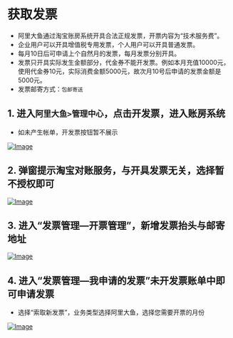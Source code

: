 # 获取发票

- 阿里大鱼通过淘宝账房系统开具合法正规发票，开票内容为“技术服务费”。
- 企业用户可以开具增值税专用发票，个人用户可以开具普通发票。
- 每月10日后可申请上个自然月的发票，每月发票分别开具。
- 发票只开具实际发生金额部分，代金券不能开发票。例如本月充值10000元，使用代金券10元，实际消费金额5000元，故次月10号后申请的发票金额是5000元。
- 发票邮寄方式：`包邮寄送`

## 1. 进入`阿里大鱼>管理中心`，点击开发票，进入账房系统
- 如未产生帐单，开发票按钮暂不展示

[![Image](http://img.alicdn.com/tps/TB1FHFnKFXXXXbsXVXXXXXXXXXX-1436-721.png)](http://img.alicdn.com/tps/TB1FHFnKFXXXXbsXVXXXXXXXXXX-1436-721.png)

## 2. 弹窗提示淘宝对账服务，与开具发票无关，选择暂不授权即可

[![Image](http://img.alicdn.com/tps/TB1v2a_JVXXXXawXFXXXXXXXXXX-1440-519.png)](http://img.alicdn.com/tps/TB1v2a_JVXXXXawXFXXXXXXXXXX-1440-519.png)

## 3. 进入“发票管理—开票管理”，新增发票抬头与邮寄地址

[![Image](http://img.alicdn.com/tps/TB1N3bNIVXXXXXlXVXXXXXXXXXX-1440-429.png)](http://img.alicdn.com/tps/TB1N3bNIVXXXXXlXVXXXXXXXXXX-1440-429.png)

## 4. 进入“发票管理—我申请的发票”未开发票账单中即可申请发票
- 选择“索取新发票”，业务类型选择阿里大鱼，选择您需要开票的月份

[![Image](http://img.alicdn.com/tps/TB1blvdJVXXXXaNXpXXXXXXXXXX-1440-460.png)](http://img.alicdn.com/tps/TB1blvdJVXXXXaNXpXXXXXXXXXX-1440-460.png)